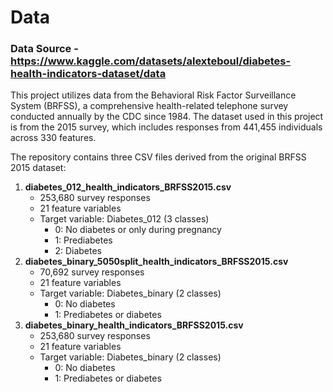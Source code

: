 # Data 
### Data Source - https://www.kaggle.com/datasets/alexteboul/diabetes-health-indicators-dataset/data

This project utilizes data from the Behavioral Risk Factor Surveillance System (BRFSS), a comprehensive health-related telephone survey conducted annually by the CDC since 1984. The dataset used in this project is from the 2015 survey, which includes responses from 441,455 individuals across 330 features.

The repository contains three CSV files derived from the original BRFSS 2015 dataset:

1. **diabetes_012_health_indicators_BRFSS2015.csv**
   - 253,680 survey responses
   - 21 feature variables
   - Target variable: Diabetes_012 (3 classes)
     - 0: No diabetes or only during pregnancy
     - 1: Prediabetes
     - 2: Diabetes
2. **diabetes_binary_5050split_health_indicators_BRFSS2015.csv**
   - 70,692 survey responses
   - 21 feature variables
   - Target variable: Diabetes_binary (2 classes)
     - 0: No diabetes
     - 1: Prediabetes or diabetes
3. **diabetes_binary_health_indicators_BRFSS2015.csv**
   - 253,680 survey responses
   - 21 feature variables
   - Target variable: Diabetes_binary (2 classes)
     - 0: No diabetes
     - 1: Prediabetes or diabetes
